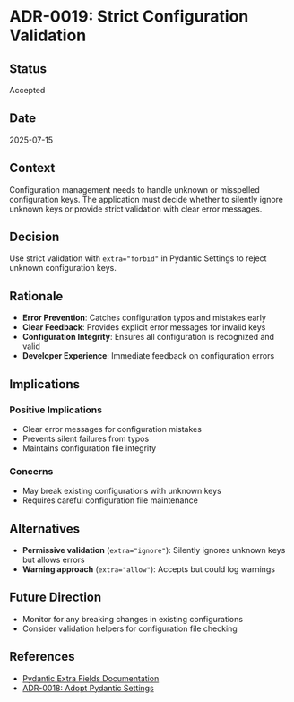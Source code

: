 # ADR-0019: Strict Configuration Validation

## Status
Accepted

## Date
2025-07-15

## Context
Configuration management needs to handle unknown or misspelled configuration keys. The application must decide whether to silently ignore unknown keys or provide strict validation with clear error messages.

## Decision
Use strict validation with `extra="forbid"` in Pydantic Settings to reject unknown configuration keys.

## Rationale
- **Error Prevention**: Catches configuration typos and mistakes early
- **Clear Feedback**: Provides explicit error messages for invalid keys
- **Configuration Integrity**: Ensures all configuration is recognized and valid
- **Developer Experience**: Immediate feedback on configuration errors

## Implications

### Positive Implications
- Clear error messages for configuration mistakes
- Prevents silent failures from typos
- Maintains configuration file integrity

### Concerns
- May break existing configurations with unknown keys
- Requires careful configuration file maintenance

## Alternatives
- **Permissive validation** (`extra="ignore"`): Silently ignores unknown keys but allows errors
- **Warning approach** (`extra="allow"`): Accepts but could log warnings

## Future Direction
- Monitor for any breaking changes in existing configurations
- Consider validation helpers for configuration file checking

## References
- [Pydantic Extra Fields Documentation](https://docs.pydantic.dev/latest/concepts/models/#extra-fields)
- [ADR-0018: Adopt Pydantic Settings](./0018-adopt-pydantic-settings-for-configuration-management.md)